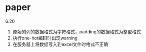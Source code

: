 # paper
6.20
  1. 原始的列的数据格式为字符格式，padding的数据格式为整型格式
  2. 执行one-hot编码时出现warning
  3. 在服务器上将数据写入到excel文件时格式不正确
